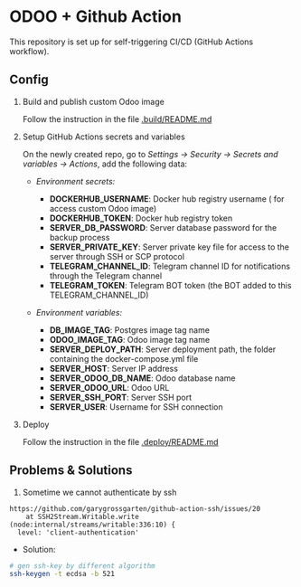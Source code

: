 
# ODOO + Github Action

This repository is set up for self-triggering CI/CD (GitHub Actions workflow).

## Config

1. Build and publish custom Odoo image

    Follow the instruction in the file [.build/README.md](.build/README.md)

1. Setup GitHub Actions secrets and variables

    On the newly created repo, go to *Settings -> Security -> Secrets and variables -> Actions*, add the following data:
    - *Environment secrets:*
        - **DOCKERHUB_USERNAME**: Docker hub registry username ( for access custom Odoo image)
        - **DOCKERHUB_TOKEN**: Docker hub registry token
        - **SERVER_DB_PASSWORD**: Server database password for the backup process
        - **SERVER_PRIVATE_KEY**: Server private key file for access to the server through SSH or SCP protocol
        - **TELEGRAM_CHANNEL_ID**: Telegram channel ID for notifications through the Telegram channel
        - **TELEGRAM_TOKEN**: Telegram BOT token (the BOT added to this TELEGRAM_CHANNEL_ID)

    - *Environment variables:*
        - **DB_IMAGE_TAG**: Postgres image tag name
        - **ODOO_IMAGE_TAG**: Odoo image tag name
        - **SERVER_DEPLOY_PATH**: Server deployment path, the folder containing the docker-compose.yml file
        - **SERVER_HOST**: Server IP address
        - **SERVER_ODOO_DB_NAME**: Odoo database name
        - **SERVER_ODOO_URL**: Odoo URL
        - **SERVER_SSH_PORT**: Server SSH port
        - **SERVER_USER**: Username for SSH connection

1. Deploy

    Follow the instruction in the file [.deploy/README.md](.deploy/README.md)

## Problems & Solutions

1. Sometime we cannot authenticate by ssh

```shell
https://github.com/garygrossgarten/github-action-ssh/issues/20
    at SSH2Stream.Writable.write (node:internal/streams/writable:336:10) {
  level: 'client-authentication'
```

- Solution:

```bash
# gen ssh-key by different algorithm
ssh-keygen -t ecdsa -b 521
```
